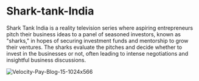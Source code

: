 # Shark-tank-India
Shark Tank India is a reality television series where aspiring entrepreneurs pitch their business ideas to a panel of seasoned investors, known as "sharks," in hopes of securing investment funds and mentorship to grow their ventures. The sharks evaluate the pitches and decide whether to invest in the businesses or not, often leading to intense negotiations and insightful business discussions.

![Velocity-Pay-Blog-15-1024x566](https://github.com/saumyadas2203/Shark-tank-India/assets/140593143/ccdbb45a-3254-446f-baff-ad4c780a4265)
